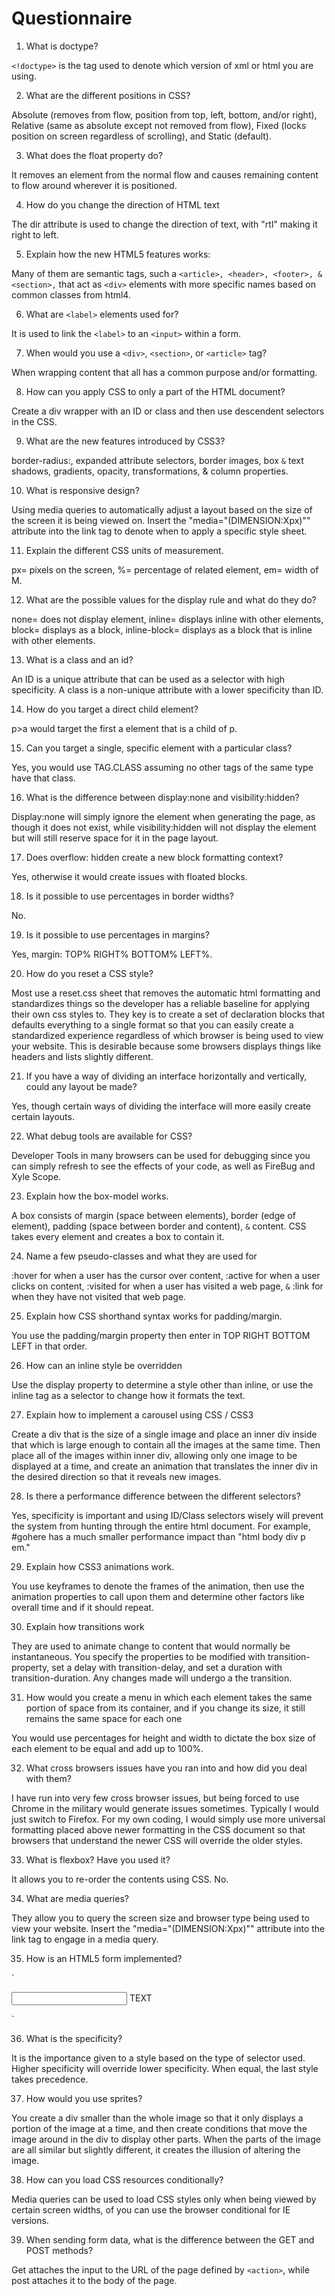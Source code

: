 # Questionnaire

1. What is doctype?

`<!doctype>` is the tag used to denote which version of xml or html you are using.

2. What are the different positions in CSS?

Absolute (removes from flow, position from top, left, bottom, and/or right), Relative (same as absolute except not removed from flow), Fixed (locks position on screen regardless of scrolling), and Static (default).

3. What does the float property do?

It removes an element from the normal flow and causes remaining content to flow around wherever it is positioned.

4. How do you change the direction of HTML text

The dir attribute is used to change the direction of text, with "rtl" making it right to left.

5. Explain how the new HTML5 features works:

Many of them are semantic tags, such a `<article>, <header>, <footer>, & <section>,` that act as `<div>` elements with more specific names based on common classes from html4.

6. What are `<label>` elements used for?

It is used to link the `<label>` to an `<input>` within a form.

7. When would you use a `<div>`, `<section>`, or `<article>` tag?

When wrapping content that all has a common purpose and/or formatting.

8. How can you apply CSS to only a part of the HTML document?

Create a div wrapper with an ID or class and then use descendent selectors in the CSS.

9. What are the new features introduced by CSS3?

border-radius:, expanded attribute selectors, border images, box `&` text shadows, gradients, opacity, transformations, & column properties.

10. What is responsive design?

Using media queries to automatically adjust a layout based on the size of the screen it is being viewed on. Insert the "media="(DIMENSION:Xpx)"" attribute into the link tag to denote when to apply a specific style sheet.

11. Explain the different CSS units of measurement.

px= pixels on the screen, %= percentage of related element, em= width of M.

12. What are the possible values for the display rule and what do they do?

none= does not display element, inline= displays inline with other elements, block= displays as a block, inline-block= displays as a block that is inline with other elements.

13. What is a class and an id?

An ID is a unique attribute that can be used as a selector with high specificity. A class is a non-unique attribute with a lower specificity than ID.

14. How do you target a direct child element?

p>a would target the first a element that is a child of p.

15. Can you target a single, specific element with a particular class?

Yes, you would use TAG.CLASS assuming no other tags of the same type have that class.

16. What is the difference between display:none and visibility:hidden?

Display:none will simply ignore the element when generating the page, as though it does not exist, while visibility:hidden will not display the element but will still reserve space for it in the page layout.

17. Does overflow: hidden create a new block formatting context?

Yes, otherwise it would create issues with floated blocks.

18. Is it possible to use percentages in border widths?

No.

19. Is it possible to use percentages in margins?

Yes, margin: TOP% RIGHT% BOTTOM% LEFT%.

20. How do you reset a CSS style?

Most use a reset.css sheet that removes the automatic html formatting and standardizes things so the developer has a reliable baseline for applying their own css styles to. They key is to create a set of declaration blocks that defaults everything to a single format so that you can easily create a standardized experience regardless of which browser is being used to view your website. This is desirable because some browsers displays things like headers and lists slightly different.

21. If you have a way of dividing an interface horizontally and vertically, could any layout be made?

Yes, though certain ways of dividing the interface will more easily create certain layouts.

22. What debug tools are available for CSS?

Developer Tools in many browsers can be used for debugging since you can simply refresh to see the effects of your code, as well as FireBug and Xyle Scope.

23. Explain how the box-model works.

A box consists of margin (space between elements), border (edge of element), padding (space between border and content), `&` content. CSS takes every element and creates a box to contain it.

24. Name a few pseudo-classes and what they are used for

:hover for when a user has the cursor over content, :active for when a user clicks on content, :visited for when a user has visited a web page, `&` :link for when they have not visited that web page.

25. Explain how CSS shorthand syntax works for padding/margin.

You use the padding/margin property then enter in TOP RIGHT BOTTOM LEFT in that order.

26. How can an inline style be overridden

Use the display property to determine a style other than inline, or use the inline tag as a selector to change how it formats the text.

27. Explain how to implement a carousel using CSS / CSS3

Create a div that is the size of a single image and place an inner div inside that which is large enough to contain all the images at the same time. Then place all of the images within inner div, allowing only one image to be displayed at a time, and create an animation that translates the inner div in the desired direction so that it reveals new images.

28. Is there a performance difference between the different selectors?

Yes, specificity is important and using ID/Class selectors wisely will prevent the system from hunting through the entire html document. For example, #gohere has a much smaller performance impact than "html body div p em."

29. Explain how CSS3 animations work.

You use keyframes to denote the frames of the animation, then use the animation properties to call upon them and determine other factors like overall time and if it should repeat.

30. Explain how transitions work

They are used to animate change to content that would normally be instantaneous. You specify the properties to be modified with transition-property, set a delay with transition-delay, and set a duration with transition-duration. Any changes made will undergo a the transition.

31. How would you create a menu in which each element takes the same portion of space from its container, and if you change its size, it still remains the same space for each one

You would use percentages for height and width to dictate the box size of each element to be equal and add up to 100%.

32. What cross browsers issues have you ran into and how did you deal with them?

I have run into very few cross browser issues, but being forced to use Chrome in the military would generate issues sometimes. Typically I would just switch to Firefox. For my own coding, I would simply use more universal formatting placed above newer formatting in the CSS document so that browsers that understand the newer CSS will override the older styles.

33. What is flexbox? Have you used it?

It allows you to re-order the contents using CSS. No.

34. What are media queries?

They allow you to query the screen size and browser type being used to view your website. Insert the "media="(DIMENSION:Xpx)"" attribute into the link tag to engage in a media query.

35. How is an HTML5 form implemented?

`<form action="URL">
  <input type="TYPE" name="NAME" />
  <label for="NAME">TEXT</label>
</form>`

36. What is the specificity?

It is the importance given to a style based on the type of selector used. Higher specificity will override lower specificity. When equal, the last style takes precedence.

37. How would you use sprites?

You create a div smaller than the whole image so that it only displays a portion of the image at a time, and then create conditions that move the image around in the div to display other parts. When the parts of the image are all similar but slightly different, it creates the illusion of altering the image.

38. How can you load CSS resources conditionally?

Media queries can be used to load CSS styles only when being viewed by certain screen widths, of you can use the browser conditional for IE versions.

39. When sending form data, what is the difference between the GET and POST methods?

Get attaches the input to the URL of the page defined by `<action>`, while post attaches it to the body of the page.
